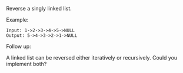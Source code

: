 <!--
 * @Author: shaqsnake
 * @Email: shaqsnake@gmail.com
 * @Date: 2019-08-07 15:06:49
 * @LastEditTime: 2019-08-07 15:10:56
 * @Description: 206. Reverse Linked List
 -->

Reverse a singly linked list.

Example:
```
Input: 1->2->3->4->5->NULL
Output: 5->4->3->2->1->NULL
```
Follow up:

A linked list can be reversed either iteratively or recursively. Could you implement both?